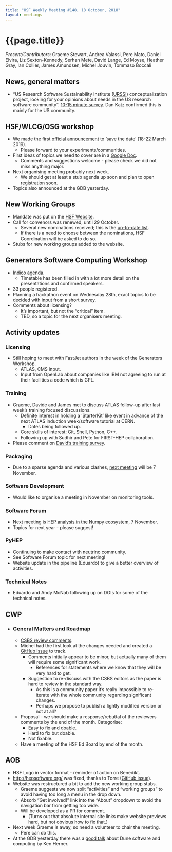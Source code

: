 ```yaml
---
title: "HSF Weekly Meeting #148, 18 October, 2018"
layout: meetings
---
```


# {{page.title}}

*Present/Contributors*: Graeme Stewart, Andrea Valassi, Pere Mato,
Daniel Elvira, Liz Sexton-Kennedy, Serhan Mete, David Lange, Ed Moyse,
Heather Gray, Ian Collier, James Amundsen, Michel Jouvin, Tommaso
Boccali

News, general matters
---------------------
-   “US Research Software Sustainability Institute
    ([URSSI](http://urssi.us)) conceptualization project, looking
    for your opinions about needs in the US research software
    community”. [10-15 minute
    survey](https://nd.qualtrics.com/jfe/form/SV_8ik4azGuHmojKW9).
    Dan Katz confirmed this is mainly for the US community.

HSF/WLCG/OSG workshop
---------------------
-   We made the first [official
    announcement](https://groups.google.com/forum/#!topic/hsf-forum/c0DOv84A4iU)
    to ‘save the date’ (18-22 March 2019).
    -   Please forward to your experiments/communities.
-   First ideas of topics we need to cover are in a [Google
    Doc](https://docs.google.com/document/d/14LhcqpeJ6nQtvcPUkkoKolw4E2upGX_lPoG7574uzZc/edit?usp=sharing).
    -   Comments and suggestions welcome - please check we did not miss
        anything major.
-   Next organising meeting probably next week.
    -   We should get at least a stub agenda up soon and plan to open
        registration soon.
-   Topics also announced at the GDB yesterday.

New Working Groups
------------------
-   Mandate was put on the [HSF
    Website](https://hepsoftwarefoundation.org/organization/working-group-mandates.html).
-   Call for convenors was renewed, until 29 October.
    -   Several new nominations received; this is the [up-to-date
        list](https://docs.google.com/document/d/19-Etynm2gO07PGVGSDETmGNStWX3oq6TIpXftsbMoAc/edit?usp=sharing).
    -   If there is a need to choose between the nominations, HSF
        Coordination will be asked to do so.
-   Stubs for new working groups added to the website.

Generators Software Computing Workshop
--------------------------------------
-   [Indico agenda](https://indico.cern.ch/event/751693/).
    -   Timetable has been filled in with a lot more detail on the
        presentations and confirmed speakers.
-   33 people registered.
-   Planning a hackathon event on Wednesday 28th, exact topics to be
    decided with input from a short survey.
-   Comments about licensing?
    -   It’s important, but not the “critical” item.
    -   TBD, so a topic for the next organisers meeting.

Activity updates
----------------

### Licensing
-   Still hoping to meet with FastJet authors in the week of the
    Generators Workshop.
    -   ATLAS, CMS input.
    -   Input from OpenLab about companies like IBM not agreeing to run
        at their facilities a code which is GPL.

### Training
-   Graeme, Davide and James met to discuss ATLAS follow-up after last
    week’s training focused discussions.
    -   Definite interest in holding a ‘StarterKit’ like event in
        advance of the next ATLAS induction week/software tutorial at
        CERN.
        -   Dates being followed up.
    -   Core skills of interest: Git, Shell, Python, C++.
    -   Following up with Sudhir and Pete for FIRST-HEP collaboration.
-   Please comment on [David’s training
    survey](https://docs.google.com/forms/d/1DEb4h49UiJkUZscIemQaIWub_3jVC5Nn49T1dw6s-ws/edit).

### Packaging
-   Due to a sparse agenda and various clashes, [next
    meeting](https://indico.cern.ch/event/766022/) will be 7
    November.

### Software Development
-   Would like to organise a meeting in November on monitoring tools.

### Software Forum
-   Next meeting is [HEP analysis in the Numpy
    ecosystem](https://indico.cern.ch/event/745288/), 7 November.
-   Topics for next year - please suggest!

### PyHEP
-   Continuing to make contact with neutrino community.
-   See Software Forum topic for next meeting!
-   Website update in the pipeline (Eduardo) to give a better overview
    of activities.

### Technical Notes
-   Eduardo and Andy McNab following up on DOIs for some of the
    technical notes.

CWP
---
-  ### General Matters and Roadmap
    -   [CSBS review
        comments](https://docs.google.com/document/d/1y1xrJxPkJcGxpuF_7NrCfCqLiy4b4Ahg2zZoQ9SWNCk/edit?usp=sharing).
    -   Michel had the first look at the changes needed and created a
        [GitHub Issue](https://github.com/HSF/documents/issues/105)
        to track.
        -   Comments initially appear to be minor, but actually many of
            them will require some significant work.
            -   References for statements where we know that they will
                be very hard to get.
        -   Suggestion to re-discuss with the CSBS editors as the paper
            is hard to review in the standard way.
            -   As this is a community paper it’s really impossible to
                re-iterate with the whole community regarding
                significant changes.
            -   Perhaps we propose to publish a lightly modified version
                or not at all?
    -   Proposal - we should make a response/rebuttal of the reviewers
        comments by the end of the month. Categorise:
        -   Easy to fix and doable.
        -   Hard to fix but doable.
        -   Not fixable.
    -   Have a meeting of the HSF Ed Board by end of the month.

AOB
---
-   HSF Logo in vector format - reminder of action on Benedikt.
-   http://hepsoftware.org/ was fixed,
    thanks to Torre ([GitHub
    issue](https://github.com/HSF/hsf.github.io/issues/390)).
-   Website was restructured a bit to add the new working group stubs.
    -   Graeme suggests we now split “activities” and “working groups”
        to avoid having too long a menu in the drop down.
    -   Absorb “Get involved!” link into the “About” dropdown to avoid
        the navigation bar from getting too wide.
    -   Will be developed as a PR for comment.
        -   (Turns out that absolute internal site links make website
            previews hard, but not obvious how to fix that.)
-   Next week Graeme is away, so need a volunteer to chair the meeting.
    -   Pere can do this.
-   At the GDB yesterday there was a [good
    talk](https://indico.cern.ch/event/651358/contributions/3172626/attachments/1735653/2807220/protoDUNE_CERN_GDB_20181017.pdf)
    about Dune software and computing by Ken Herner.
